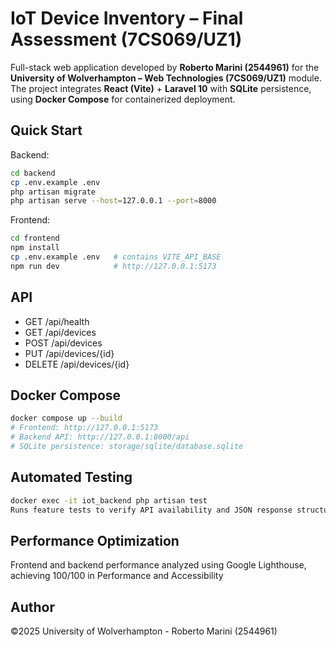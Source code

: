 # IoT Device Inventory – Final Assessment (7CS069/UZ1)

Full-stack web application developed by **Roberto Marini (2544961)** for the **University of Wolverhampton – Web Technologies (7CS069/UZ1)** module.  
The project integrates **React (Vite)** + **Laravel 10** with **SQLite** persistence, using **Docker Compose** for containerized deployment.

## Quick Start
Backend:
```bash
cd backend
cp .env.example .env
php artisan migrate
php artisan serve --host=127.0.0.1 --port=8000
```

Frontend:
```bash
cd frontend
npm install
cp .env.example .env   # contains VITE_API_BASE
npm run dev            # http://127.0.0.1:5173
```

## API
- GET    /api/health
- GET    /api/devices
- POST   /api/devices
- PUT    /api/devices/{id}
- DELETE /api/devices/{id}


## Docker Compose
```bash
docker compose up --build
# Frontend: http://127.0.0.1:5173
# Backend API: http://127.0.0.1:8000/api
# SQLite persistence: storage/sqlite/database.sqlite
```

## Automated Testing
```bash
docker exec -it iot_backend php artisan test
Runs feature tests to verify API availability and JSON response structure (see tests/Feature/DevicesTest.php)
```

## Performance Optimization
Frontend and backend performance analyzed using Google Lighthouse, achieving 100/100 in Performance and Accessibility

## Author
©2025 University of Wolverhampton - Roberto Marini (2544961)
